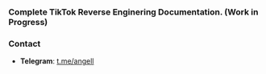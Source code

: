 ### Complete TikTok Reverse Enginering Documentation. (Work in Progress)




### Contact
- **Telegram**: [t.me/angell](https://t.me/angell)
